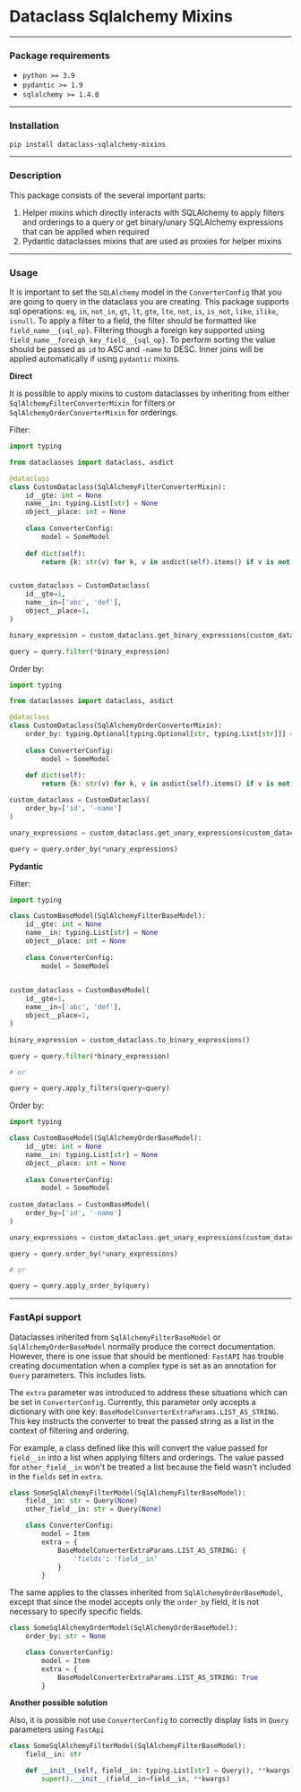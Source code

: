 # Dataclass Sqlalchemy Mixins
_____
### Package requirements
- `python >= 3.9`
- `pydantic >= 1.9`
- `sqlalchemy >= 1.4.0`
___
### Installation
```bash
pip install dataclass-sqlalchemy-mixins
```
___
### Description
This package consists of the several important parts: 
1. Helper mixins which directly interacts with SQLAlchemy to apply filters and orderings to a query or get binary/unary SQLAlchemy expressions that can be applied when required
2. Pydantic dataclasses mixins that are used as proxies for helper mixins



___
### Usage
 
It is important to set the `SQLAlchemy` model in the `ConverterConfig` that you are going to query in the dataclass you are creating. 
This package supports sql operations: `eq`, `in`, `not_in`, `gt`, `lt`, `gte`, `lte`, `not`, `is`, `is_not`, `like`, `ilike`, `isnull`. 
To apply a filter to a field, the filter should be formatted like `field_name__{sql_op}`. Filtering though a foreign key supported using `field_name__foreigh_key_field__{sql_op}`.
To perform sorting the value should be passed as `id` to ASC and `-name` to DESC. Inner joins will be applied automatically if using `pydantic` mixins.


**Direct**

It is possible to apply mixins to custom dataclasses by inheriting from either `SqlAlchemyFilterConverterMixin` for filters or `SqlAlchemyOrderConverterMixin` for orderings.

Filter:
```python
import typing

from dataclasses import dataclass, asdict

@dataclass
class CustomDataclass(SqlAlchemyFilterConverterMixin):
    id__gte: int = None
    name__in: typing.List[str] = None
    object__place: int = None 
    
    class ConverterConfig:
        model = SomeModel 
    
    def dict(self):
        return {k: str(v) for k, v in asdict(self).items() if v is not None}


custom_dataclass = CustomDataclass(
    id__gte=1,
    name__in=['abc', 'def'],
    object__place=1,
)

binary_expression = custom_dataclass.get_binary_expressions(custom_dataclass.dict())

query = query.filter(*binary_expression)
```

Order by:
```python
import typing

from dataclasses import dataclass, asdict

@dataclass
class CustomDataclass(SqlAlchemyOrderConverterMixin):
    order_by: typing.Optional[typing.Optional[str, typing.List[str]]] = None
    
    class ConverterConfig:
        model = SomeModel 
    
    def dict(self):
        return {k: str(v) for k, v in asdict(self).items() if v is not None}

custom_dataclass = CustomDataclass(
    order_by=['id', '-name']
)

unary_expressions = custom_dataclass.get_unary_expressions(custom_dataclass.order_by)

query = query.order_by(*unary_expressions)
```

**Pydantic**

Filter:
```python
import typing

class CustomBaseModel(SqlAlchemyFilterBaseModel):
    id__gte: int = None
    name__in: typing.List[str] = None
    object__place: int = None 
    
    class ConverterConfig:
        model = SomeModel 
    

custom_dataclass = CustomBaseModel(
    id__gte=1,
    name__in=['abc', 'def'],
    object__place=1,
)

binary_expression = custom_dataclass.to_binary_expressions()

query = query.filter(*binary_expression)

# or

query = query.apply_filters(query=query)
```

Order by:
```python
import typing

class CustomBaseModel(SqlAlchemyOrderBaseModel):
    id__gte: int = None
    name__in: typing.List[str] = None
    object__place: int = None 
    
    class ConverterConfig:
        model = SomeModel 
    
custom_dataclass = CustomBaseModel(
    order_by=['id', '-name']
)

unary_expressions = custom_dataclass.get_unary_expressions(custom_dataclass.order_by)

query = query.order_by(*unary_expressions)

# or 

query = query.apply_order_by(query)
```
____
### FastApi support 
Dataclasses inherited from `SqlAlchemyFilterBaseModel` or `SqlAlchemyOrderBaseModel` normally produce the correct documentation. 
However, there is one issue that should be mentioned: 
`FastAPI` has trouble creating documentation when a complex type is set as an annotation for `Query` parameters. 
This includes lists.

The `extra` parameter was introduced to address these situations which can be set in `ConverterConfig`. 
Currently, this parameter only accepts a dictionary with one key: `BaseModelConverterExtraParams.LIST_AS_STRING`. 
This key instructs the converter to treat the passed string as a list in the context of filtering and ordering.

For example, a class defined like this will convert the value passed for `field__in` into a list when applying filters and orderings.
The value passed for `other_field__in` won't be treated a list because the field wasn't included in the `fields` set in `extra`.

```python
class SomeSqlAlchemyFilterModel(SqlAlchemyFilterBaseModel):
    field__in: str = Query(None)
    other_field__in: str = Query(None)

    class ConverterConfig:
        model = Item
        extra = {
            BaseModelConverterExtraParams.LIST_AS_STRING: {
                'fields': 'field__in'
            }
        }
```

The same applies to the classes inherited from `SqlAlchemyOrderBaseModel`,
except that since the model accepts only the `order_by` field, it is not necessary to specify specific fields.

```python
class SomeSqlAlchemyOrderModel(SqlAlchemyOrderBaseModel):
    order_by: str = None

    class ConverterConfig:
        model = Item
        extra = {
            BaseModelConverterExtraParams.LIST_AS_STRING: True
        }
```

**Another possible solution**

Also, it is possible not use `ConverterConfig` to correctly display lists in `Query` parameters using `FastApi`

```python
class SomeSqlAlchemyFilterModel(SqlAlchemyFilterBaseModel):
    field__in: str

    def __init__(self, field__in: typing.List[str] = Query(), **kwargs) -> None:
        super().__init__(field__in=field__in, **kwargs)
```

